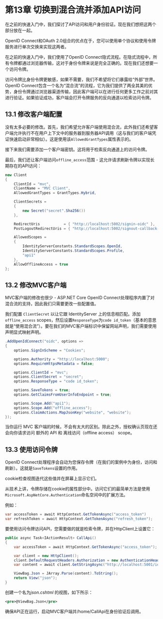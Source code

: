 # 第13章 切换到混合流并添加API访问

在之前的快速入门中，我们探讨了API访问和用户身份验证。现在我们想把这两个部分放在一起。   

OpenID Connect和OAuth 2.0组合的优点在于，您可以使用单个协议和使用令牌服务进行单次交换来实现这两者。   

在之前的快速入门中，我们使用了OpenID Connect隐式流程。在隐式流程中，所有令牌都通过浏览器传输，这对于身份令牌来说是完全正确的。现在我们还想要一个访问令牌。   

访问令牌比身份令牌更敏感，如果不需要，我们不希望将它们暴露给“外部”世界。OpenID Connect包含一个名为“混合流”的流程，它为我们提供了两全其美的优势，身份令牌通过浏览器渠道传输，因此客户端可以在进行任何更多工作之前对其进行验证。如果验证成功，客户端会打开令牌服务的反向通道以检索访问令牌。   

## 13.1 修改客户端配置
没有太多必要的修改。首先，我们希望允许客户端使用混合流，此外我们还希望客户端允许执行不在用户上下文中的服务器到服务器API调用（这与我们的客户端凭证快速启动非常相似）。这是使用该`AllowedGrantTypes`属性表示的。   

接下来我们需要添加一个客户端密钥。这将用于检索反向通道上的访问令牌。   

最后，我们还让客户端访问`offline_access`范围 - 这允许请求刷新令牌以实现长期存在的API访问：   

``` C#
new Client
{
    ClientId = "mvc",
    ClientName = "MVC Client",
    AllowedGrantTypes = GrantTypes.Hybrid,

    ClientSecrets =
    {
        new Secret("secret".Sha256())
    },

    RedirectUris           = { "http://localhost:5002/signin-oidc" },
    PostLogoutRedirectUris = { "http://localhost:5002/signout-callback-oidc" },

    AllowedScopes =
    {
        IdentityServerConstants.StandardScopes.OpenId,
        IdentityServerConstants.StandardScopes.Profile,
        "api1"
    },
    AllowOfflineAccess = true
};
```   

## 13.2 修改MVC客户端
MVC客户端的修改也很少 - ASP\.NET Core OpenID Connect处理程序内置了对混合流的支持，因此我们只需要更改一些配置值。   

我们配置 `ClientSecret` 以让它跟 IdentityServer 上的信息相匹配。添加 `offline_access` scopes，然后设置`ResponseType`为`code id_token`（基本的意思就是“使用混合流”）。要在我们的MVC客户端标识中保留网站声明，我们需要使用声明显式映射声明。   

``` C#
.AddOpenIdConnect("oidc", options =>
{
    options.SignInScheme = "Cookies";

    options.Authority = "http://localhost:5000";
    options.RequireHttpsMetadata = false;

    options.ClientId = "mvc";
    options.ClientSecret = "secret";
    options.ResponseType = "code id_token";

    options.SaveTokens = true;
    options.GetClaimsFromUserInfoEndpoint = true;

    options.Scope.Add("api1");
    options.Scope.Add("offline_access");
    options.ClaimActions.MapJsonKey("website", "website");
});
```   

当你运行 MVC 客户端的时候，不会有太大的区别。除此之外，授权确认页现在还会向你请求访问 额外的 API 和 离线访问（offline access） scope。   

## 13.3 使用访问令牌
OpenID Connect处理程序会自动为您保存令牌（在我们的案例中为身份，访问和刷新）。这就是`SaveTokens`设置的作用。   

cookie检查视图迭代这些值并在屏幕上显示它们。   

从技术上讲，令牌存储在cookie的属性部分中。访问它们的最简单方法是使用`Microsoft.AspNetCore.Authentication`命名空间中的扩展方法。   

例如：   

``` C#
var accessToken = await HttpContext.GetTokenAsync("access_token")
var refreshToken = await HttpContext.GetTokenAsync("refresh_token");
```   

要使用访问令牌访问API，您需要做的就是检索令牌，并在HttpClient上设置它：   

``` C#
public async Task<IActionResult> CallApi()
{
    var accessToken = await HttpContext.GetTokenAsync("access_token");

    var client = new HttpClient();
    client.DefaultRequestHeaders.Authorization = new AuthenticationHeaderValue("Bearer", accessToken);
    var content = await client.GetStringAsync("http://localhost:5001/identity");

    ViewBag.Json = JArray.Parse(content).ToString();
    return View("json");
}
```   

创建一个名为*json.cshtml* 的视图，如下所示：   

``` xml
<pre>@ViewBag.Json</pre>
```   

确保API正在运行，启动MVC客户端并/home/CallApi在身份验证后调用。
